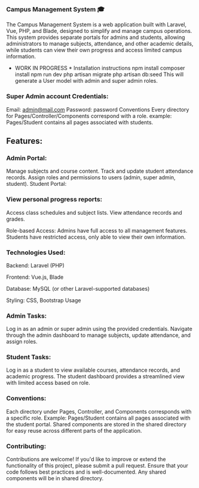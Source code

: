 ### Campus Management System 🎓
The Campus Management System is a web application built with Laravel, Vue, PHP, and Blade, designed to simplify and manage campus operations. This system provides separate portals for admins and students, allowing administrators to manage subjects, attendance, and other academic details, while students can view their own progress and access limited campus information.
* WORK IN PROGRESS *
Installation instructions
npm install
composer install 
npm run dev
php artisan migrate
php artisan db:seed
This will generate a User model with admin and super admin roles.
### Super Admin account Credentials:
Email: admin@mail.com
Password: password
Conventions
Every directory for Pages/Controller/Components correspond with a role. example: Pages/Student contains all pages associated with students.

## Features:
### Admin Portal:
Manage subjects and course content.
Track and update student attendance records.
Assign roles and permissions to users (admin, super admin, student).
Student Portal:
### View personal progress reports:
Access class schedules and subject lists.
View attendance records and grades.

Role-based Access:
Admins have full access to all management features.
Students have restricted access, only able to view their own information.
### Technologies Used:
Backend: Laravel (PHP)

Frontend: Vue.js, Blade

Database: MySQL (or other Laravel-supported databases)

Styling: CSS, Bootstrap
Usage
### Admin Tasks:
Log in as an admin or super admin using the provided credentials.
Navigate through the admin dashboard to manage subjects, update attendance, and assign roles.
### Student Tasks:
Log in as a student to view available courses, attendance records, and academic progress.
The student dashboard provides a streamlined view with limited access based on role.
### Conventions:
Each directory under Pages, Controller, and Components corresponds with a specific role.
Example: Pages/Student contains all pages associated with the student portal.
Shared components are stored in the shared directory for easy reuse across different parts of the application.
### Contributing:
Contributions are welcome! If you'd like to improve or extend the functionality of this project, please submit a pull request. Ensure that your code follows best practices and is well-documented. Any shared components will be in shared directory.
